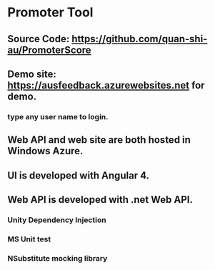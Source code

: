 # Promoter Tool<br />

## Source Code: https://github.com/quan-shi-au/PromoterScore<br />

## Demo site: https://ausfeedback.azurewebsites.net for demo.<br />
### type any user name to login.<br />
  
## Web API and web site are both hosted in Windows Azure.<br />

## UI is developed with Angular 4.<br />

## Web API is developed with .net Web API.<br />
### Unity Dependency Injection<br />
### MS Unit test<br />
### NSubstitute mocking library<br />

